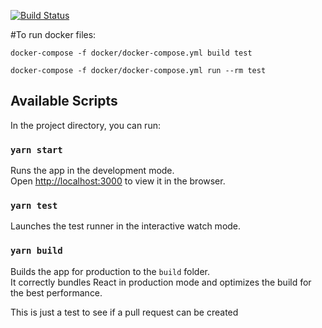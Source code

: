 [![Build Status](https://travis-ci.org/mmennis/petclinic-react-jwt-bootstrap.svg?branch=master)](https://travis-ci.org/mmennis/petclinic-react-jwt-bootstrap)

#To run docker files:

```docker-compose -f docker/docker-compose.yml build test```

```docker-compose -f docker/docker-compose.yml run --rm test```

## Available Scripts

In the project directory, you can run:

### `yarn start`

Runs the app in the development mode.<br />
Open [http://localhost:3000](http://localhost:3000) to view it in the browser.

### `yarn test`

Launches the test runner in the interactive watch mode.<br />

### `yarn build`

Builds the app for production to the `build` folder.<br />
It correctly bundles React in production mode and optimizes the build for the best performance.

This is just a test to see if a pull request can be created
